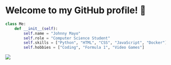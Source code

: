 # Welcome to my GitHub profile! 👋

```python
class Me:
    def __init__(self):
        self.name = "Johnny Mayo"
        self.role = "Computer Science Student"
        self.skills = ["Python", "HTML", "CSS", "JavaScript", "Docker"]
        self.hobbies = ["Coding", "Formula 1", "Video Games"]
```

![](https://github-readme-stats.vercel.app/api/top-langs/?username=johnnymayodev&theme=transparent&layout=compact&hide_border=true)
